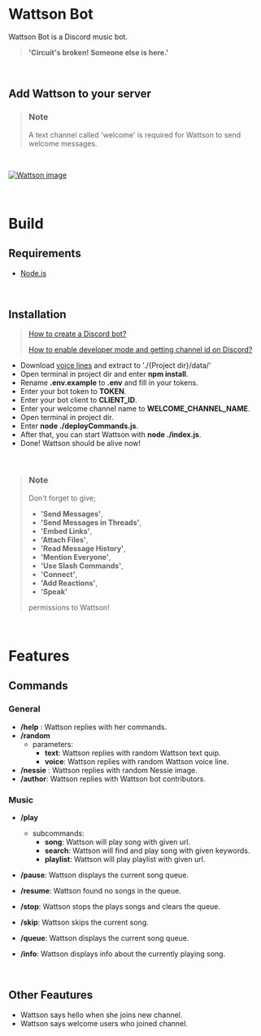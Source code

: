 # **Wattson Bot**

Wattson Bot is a Discord music bot.

> **'Circuit's broken! Someone else is here.'**

<br/>

## **Add Wattson to your server**

> ### **Note**
>
> A text channel called 'welcome' is required for Wattson to send welcome messages.

<br/>

[![Wattson image](https://i.imgur.com/25XHUvF.jpg?1)](https://discord.com/api/oauth2/authorize?client_id=970358178975973376&permissions=2150877264&scope=bot%20applications.commands)

<br/>

# **Build**

## **Requirements**

- [Node.js](https://nodejs.dev/download)

<br/>

## **Installation**

> [How to create a Discord bot?](https://discord.com/developers/docs/getting-started)
>
> [How to enable developer mode and getting channel id on Discord?](https://beebom.com/how-enable-disable-developer-mode-discord/#:~:text=%28Android,%20iOS%29-,1.,And%20that%27s%20it.)

- Download [voice lines](https://1drv.ms/u/s!AsHdGflePryehtN7hq1YNtVv8G0Deg?e=fMDZH4) and extract to './{Project dir}/data/'
- Open terminal in project dir and enter **npm install**.
- Rename **.env.example** to **.env** and fill in your tokens.
- Enter your bot token to **TOKEN**.
- Enter your bot client to **CLIENT_ID**.
- Enter your welcome channel name to **WELCOME_CHANNEL_NAME**.
- Open terminal in project dir.
- Enter **node ./deployCommands.js**.
- After that, you can start Wattson with **node ./index.js**.
- Done! Wattson should be alive now!

<br/>

> ### **Note**
>
> Don't forget to give;
>
> - **'Send Messages'**,
> - **'Send Messages in Threads'**,
> - **'Embed Links'**,
> - **'Attach Files'**,
> - **'Read Message History'**,
> - **'Mention Everyone'**,
> - **'Use Slash Commands'**,
> - **'Connect'**,
> - **'Add Reactions'**,
> - **'Speak'**
>
> permissions to Wattson!

<br/>

# **Features**

## **Commands**

### **General**

- **/help** : Wattson replies with her commands.
- **/random**
  - parameters:
    - **text**: Wattson replies with random Wattson text quip.
    - **voice**: Wattson replies with random Wattson voice line.
- **/nessie** : Wattson replies with random Nessie image.
- **/author**: Wattson replies with Wattson bot contributors.

### **Music**

- **/play**

  - subcommands:
    - **song**: Wattson will play song with given url.
    - **search**: Wattson will find and play song with given keywords.
    - **playlist**: Wattson will play playlist with given url.

- **/pause**: Wattson displays the current song queue.
- **/resume**: Wattson found no songs in the queue.
- **/stop**: Wattson stops the plays songs and clears the queue.
- **/skip**: Wattson skips the current song.
- **/queue**: Wattson displays the current song queue.
- **/info**: Wattson displays info about the currently playing song.

<br/>

## **Other Feautures**

- Wattson says hello when she joins new channel.
- Wattson says welcome users who joined channel.

